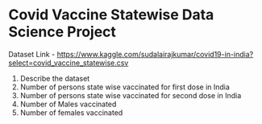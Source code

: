 # Covid Vaccine Statewise Data Science Project

Dataset Link - https://www.kaggle.com/sudalairajkumar/covid19-in-india?select=covid_vaccine_statewise.csv

1. Describe the dataset
2. Number of persons state wise vaccinated for first dose in India 
3. Number of persons state wise vaccinated for second dose in India 
4. Number of Males vaccinated 
5. Number of females vaccinated
